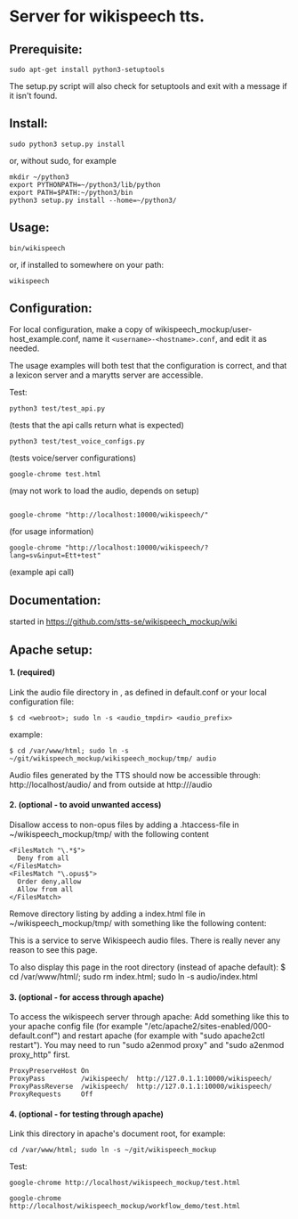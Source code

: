# Server for wikispeech tts.

## Prerequisite:
```
sudo apt-get install python3-setuptools
```
The setup.py script will also check for setuptools and exit with a message if it isn't found. 

## Install:
```
sudo python3 setup.py install
```

or, without sudo, for example

```
mkdir ~/python3
export PYTHONPATH=~/python3/lib/python
export PATH=$PATH:~/python3/bin
python3 setup.py install --home=~/python3/
```


## Usage:
```
bin/wikispeech
```
or, if installed to somewhere on your path:
```
wikispeech
```



## Configuration:

For local configuration, make a copy of wikispeech_mockup/user-host_example.conf,
name it ```<username>-<hostname>.conf```, and edit it as needed.

The usage examples will both test that the configuration is correct, and that a lexicon server and a marytts server are accessible.

Test:
```
python3 test/test_api.py
```
(tests that the api calls return what is expected)

```
python3 test/test_voice_configs.py
```
(tests voice/server configurations)


```
google-chrome test.html
```
(may not work to load the audio, depends on setup)

```

google-chrome "http://localhost:10000/wikispeech/"
```
(for usage information)

```
google-chrome "http://localhost:10000/wikispeech/?lang=sv&input=Ett+test"
```
(example api call)


## Documentation:

started in https://github.com/stts-se/wikispeech_mockup/wiki


## Apache setup:

#### 1. (required)
Link the audio file directory in <webroot>, as defined in default.conf or your local configuration file:
```
$ cd <webroot>; sudo ln -s <audio_tmpdir> <audio_prefix>
```

example:
```
$ cd /var/www/html; sudo ln -s ~/git/wikispeech_mockup/wikispeech_mockup/tmp/ audio
```

Audio files generated by the TTS should now be accessible through: http://localhost/audio/ and from outside at http://<HOSTNAME>/audio



#### 2. (optional - to avoid unwanted access)

Disallow access to non-opus files by adding a .htaccess-file in ~/wikispeech_mockup/tmp/ with the following content

```
<FilesMatch "\.*$">
  Deny from all
</FilesMatch>
<FilesMatch "\.opus$">
  Order deny,allow
  Allow from all
</FilesMatch>
```

Remove directory listing by adding a index.html file in ~/wikispeech_mockup/tmp/ with something like the following content:

This is a service to serve Wikispeech audio files. There is really never any reason to see this page.

To also display this page in the root directory (instead of apache default): $ cd /var/www/html/; sudo rm index.html; sudo ln -s audio/index.html

#### 3. (optional - for access through apache)


To access the wikispeech server through apache:
Add something like this to your apache config file (for example "/etc/apache2/sites-enabled/000-default.conf") and restart
apache (for example with "sudo apache2ctl restart"). You may need to run "sudo a2enmod proxy" and  "sudo a2enmod proxy_http" first.

```
ProxyPreserveHost On
ProxyPass         /wikispeech/  http://127.0.1.1:10000/wikispeech/
ProxyPassReverse  /wikispeech/  http://127.0.1.1:10000/wikispeech/
ProxyRequests     Off
```

#### 4. (optional - for testing through apache)

Link this directory in apache's document root, for example: 
```
cd /var/www/html; sudo ln -s ~/git/wikispeech_mockup
```

Test:
```
google-chrome http://localhost/wikispeech_mockup/test.html
```
```
google-chrome http://localhost/wikispeech_mockup/workflow_demo/test.html
```
